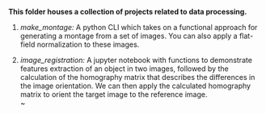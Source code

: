 <b> This folder houses a collection of projects related to data processing.</b>

1. <i> make_montage: </i> A python CLI which takes on a functional approach for generating a montage from a set of images. You can also apply a flat-field normalization to these images.  

2. <i>image_registration: </i> A jupyter notebook with functions to demonstrate features extraction of an object in two images, followed by the calculation of the homography matrix that describes the differences in the image orientation. We can then apply the calculated homography matrix to orient the target image to the reference image. <br>
~
